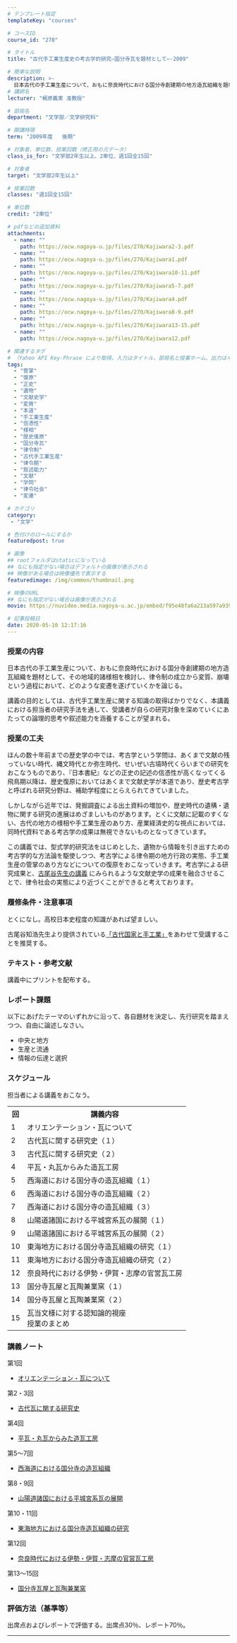 ```yaml
---
# テンプレート指定
templateKey: "courses"

# コースID
course_id: "270"

# タイトル
title: "古代手工業生産史の考古学的研究—国分寺瓦を題材として—-2009"

# 簡単な説明
description: >-
  日本古代の手工業生産について、おもに奈良時代における国分寺創建期の地方造瓦組織を題材として、その地域的諸様相を検討し、律令制の成立から変質、崩壊という過程において、どのような変遷を遂げていくかを論じる。 講義の目的としては、古代手工業生産に関する知識の取得ばかりでなく、本講義における担当者の研究手法を通して、受講者が自らの研究対象を深めていくにあたっての論理的思考や叙述能力を涵養することが望ま ....
# 講師名
lecturer: "梶原義実 准教授"

# 部局名
department: "文学部／文学研究科"

# 開講時限
term: "2009年度	後期"

# 対象者、単位数、授業回数（修正用の元データ）
class_is_for: "文学部2年生以上、2単位、週1回全15回"

# 対象者
target: "文学部2年生以上"

# 授業回数
classes: "週1回全15回"

# 単位数
credit: "2単位"

# pdfなどの追加資料
attachments:
  - name: "" 
    path: https://ocw.nagoya-u.jp/files/270/Kajiwara2-3.pdf
  - name: "" 
    path: https://ocw.nagoya-u.jp/files/270/Kajiwara1.pdf
  - name: "" 
    path: https://ocw.nagoya-u.jp/files/270/Kajiwara10-11.pdf
  - name: "" 
    path: https://ocw.nagoya-u.jp/files/270/Kajiwara5-7.pdf
  - name: "" 
    path: https://ocw.nagoya-u.jp/files/270/Kajiwara4.pdf
  - name: "" 
    path: https://ocw.nagoya-u.jp/files/270/Kajiwara8-9.pdf
  - name: "" 
    path: https://ocw.nagoya-u.jp/files/270/Kajiwara13-15.pdf
  - name: "" 
    path: https://ocw.nagoya-u.jp/files/270/Kajiwara12.pdf

# 関連するタグ
# （Yahoo API Key-Phrase により取得。入力はタイトル、部局名と授業ホーム、出力はキーフレーズ（tags））
tags:
  - "管掌"
  - "復原"
  - "正史"
  - "遺物"
  - "文献史学"
  - "変質"
  - "本道"
  - "手工業生産"
  - "信憑性"
  - "様相"
  - "歴史復原"
  - "国分寺瓦"
  - "律令制"
  - "古代手工業生産"
  - "律令期"
  - "叙述能力"
  - "文献"
  - "学問"
  - "律令社会"
  - "変遷"

# カテゴリ
category:
 - "文学"

# 色付けのロールにするか
featuredpost: true

# 画像
## rootフォルダはstaticになっている
## なにも指定がない場合はデフォルトの画像が表示される
## 映像がある場合は映像優先で表示する
featuredimage: /img/common/thumbnail.png

# 映像のURL
## なにも指定がない場合は画像が表示される
movie: https://nuvideo.media.nagoya-u.ac.jp/embed/f95e48fa6a213a597a939ec9f16b06a450da753f

# 記事投稿日
date: 2020-05-10 12:17:16
---
```


### 授業の内容

日本古代の手工業生産について、おもに奈良時代における国分寺創建期の地方造瓦組織を題材として、その地域的諸様相を検討し、律令制の成立から変質、崩壊という過程において、どのような変遷を遂げていくかを論じる。 

講義の目的としては、古代手工業生産に関する知識の取得ばかりでなく、本講義における担当者の研究手法を通して、受講者が自らの研究対象を深めていくにあたっての論理的思考や叙述能力を涵養することが望まれる。


### 授業の工夫

ほんの数十年前までの歴史学の中では、考古学という学問は、あくまで文献の残っていない時代、縄文時代とか弥生時代、せいぜい古墳時代くらいまでの研究をおこなうものであり、『日本書紀』などの正史の記述の信憑性が高くなってくる飛鳥期以降は、歴史復原においてはあくまで文献史学が本道であり、歴史考古学と呼ばれる研究分野は、補助学程度にとらえられてきていました。

しかしながら近年では、発掘調査による出土資料の増加や、歴史時代の遺構・遺物に関する研究の進展はめざましいものがあります。とくに文献に記載のすくない、古代の地方の様相や手工業生産のあり方、産業経済史的な視点においては、同時代資料である考古学の成果は無視できないものとなってきています。

この講義では、型式学的研究法をはじめとした、遺物から情報を引き出すための考古学的な方法論を駆使しつつ、考古学による律令期の地方行政の実態、手工業生産の管掌のあり方などについての復原をおこなっていきます。考古学による研究成果と、[古尾谷先生の講義](https://ocw.nagoya-u.jp/index.php?lang=ja&mode=c&id=136&page_type=index) にみられるような文献史学の成果を融合させることで、律令社会の実態により近づくことができると考えております。





### 履修条件・注意事項

とくになし。高校日本史程度の知識があれば望ましい。

古尾谷知浩先生より提供されている[「古代国家と手工業」](./index.php?lang=ja&mode=c&id=136&page_type=index)をあわせて受講することを推奨する。

### テキスト・参考文献

講義中にプリントを配布する。

### レポート課題

以下にあげたテーマのいずれかに沿って、各自題材を決定し、先行研究を踏まえつつ、自由に論述しなさい。

* 中央と地方
* 生産と流通
* 情報の伝達と選択


<h3>スケジュール</h3>
<p>担当者による講義をおこなう。</p>
<table class="basic" width="455">
<tr>
<th class="center">回</th>
<th class="center">講義内容</th>
</tr>
<tr><td class="center">1</td><td>
オリエンテーション・瓦について</td></tr>
<tr><td class="center">2</td><td>
古代瓦に関する研究史（１）</td></tr>
<tr><td class="center">3</td><td>
古代瓦に関する研究史（２）</td></tr>
<tr><td class="center">4</td><td>
平瓦・丸瓦からみた造瓦工房</td></tr>
<tr><td class="center">5</td><td>
西海道における国分寺の造瓦組織（１）</td></tr>
<tr><td class="center">6</td><td>
西海道における国分寺の造瓦組織（２）</td></tr>
<tr><td class="center">7</td><td>
西海道における国分寺の造瓦組織（３）</td></tr>
<tr><td class="center">8</td><td>
山陽道諸国における平城宮系瓦の展開（１）</td></tr>
<tr><td class="center">9</td><td>
山陽道諸国における平城宮系瓦の展開（２）</td></tr>
<tr><td class="center">10</td><td>
東海地方における国分寺造瓦組織の研究（１）</td></tr>
<tr><td class="center">11</td><td>
東海地方における国分寺造瓦組織の研究（２）</td></tr>
<tr><td class="center">12</td><td>
奈良時代における伊勢・伊賀・志摩の官営瓦工房</td></tr>
<tr><td class="center">13</td><td>
国分寺瓦屋と瓦陶兼業窯（１）</td></tr>
<tr><td class="center">14</td><td>
国分寺瓦屋と瓦陶兼業窯（２）</td></tr>
<tr><td class="center">15</td><td>
瓦当文様に対する認知論的視座<br>
授業のまとめ</td></tr>
</table>


### 講義ノート

第1回

- [オリエンテーション・瓦について](https://ocw.nagoya-u.jp/files/270/Kajiwara1.pdf) 

第2・3回

- [古代瓦に関する研究史](https://ocw.nagoya-u.jp/files/270/Kajiwara2-3.pdf) 

第4回

- [平瓦・丸瓦からみた造瓦工房](https://ocw.nagoya-u.jp/files/270/Kajiwara4.pdf) 

第5〜7回

- [西海道における国分寺の造瓦組織](https://ocw.nagoya-u.jp/files/270/Kajiwara5-7.pdf) 

第8・9回

- [山陽道諸国における平城宮系瓦の展開](https://ocw.nagoya-u.jp/files/270/Kajiwara8-9.pdf) 

第10・11回

- [東海地方における国分寺造瓦組織の研究](https://ocw.nagoya-u.jp/files/270/Kajiwara10-11.pdf) 

第12回

- [奈良時代における伊勢・伊賀・志摩の官営瓦工房](https://ocw.nagoya-u.jp/files/270/Kajiwara12.pdf) 

第13〜15回

- [国分寺瓦屋と瓦陶兼業窯](https://ocw.nagoya-u.jp/files/270/Kajiwara13-15.pdf) 





### 評価方法（基準等）

出席点およびレポートで評価する。出席点30％、レポート70％。





-----